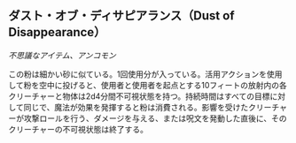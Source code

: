## ダスト・オブ・ディサピアランス（Dust of Disappearance）
*不思議なアイテム、アンコモン*

この粉は細かい砂に似ている。1回使用分が入っている。活用アクションを使用して粉を空中に投げると、使用者と使用者を起点とする10フィートの放射内の各クリーチャーと物体は2d4分間不可視状態を持つ。持続時間はすべての目標に対して同じで、魔法が効果を発揮すると粉は消費される。影響を受けたクリーチャーが攻撃ロールを行う、ダメージを与える、または呪文を発動した直後に、そのクリーチャーの不可視状態は終了する。